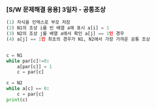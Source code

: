 ### [S/W 문제해결 응용] 3일차 - 공통조상 

```python
(1) 자식을 인덱스로 부모 저장
(2) N1의 조상 i를 빈 배열 a에 표시 a[i] = 1
(3) N2의 조상 j를 배열 a에서 확인 a[j] == 1인 경우
(4) a[j] == 1인 최초의 경우가 N1, N2에서 가장 가까운 공통 조상


c = N1
while par[c]!=0:
    a[par[c]] = 1
    c = par[c]

c = N2
while a[c] == 0:
    c = par[c]
print(c)
```

